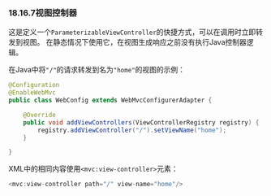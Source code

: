 ### 18.16.7视图控制器

这是定义一个`ParameterizableViewController`的快捷方式，可以在调用时立即转发到视图。 在静态情况下使用它，在视图生成响应之前没有执行Java控制器逻辑。

在Java中将`"/"`的请求转发到名为`"home"`的视图的示例：

```java
@Configuration
@EnableWebMvc
public class WebConfig extends WebMvcConfigurerAdapter {

    @Override
    public void addViewControllers(ViewControllerRegistry registry) {
        registry.addViewController("/").setViewName("home");
    }

}
```

XML中的相同内容使用`<mvc:view-controller>`元素：

```java
<mvc:view-controller path="/" view-name="home"/>
```



